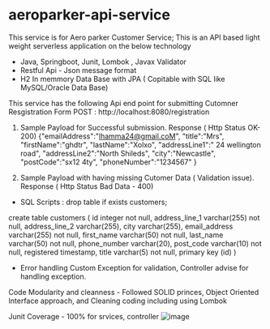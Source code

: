 # aeroparker-api-service
This service is for Aero parker Customer Service; This is an API based light weight serverless application on the below technology 
- Java, Springboot, Junit, Lombok , Javax Validator 
- Restful Api - Json message format
- H2 In memmory Data Base with JPA ( Copitable with SQL like MySQL/Oracle Data Base)

This service has the following Api end point for submitting Cutomner Resgistration Form 
POST : http://localhost:8080/registration

1. Sample Payload for Successful submission. 
Response ( Http Status OK- 200)
{"emailAddress":"lhamma24@gmail.coM",
"title":"Mrs",
"firstName":"ghdtr",
"lastName":"Xolxo",
"addressLine1":" 24 wellington road",
"addressLine2":"North Shileds",
"city":"Newcastle",
"postCode":"sx12 4ty",
"phoneNumber":"1234567"
}

2. Sample Payload with having missing Cutomer Data ( Validation issue).  
Response ( Http Status Bad Data - 400)


- SQL Scripts :
drop table if exists customers;

create table customers
(
    id             integer      not null,
    address_line_1 varchar(255) not null,
    address_line_2 varchar(255),
    city           varchar(255),
    email_address  varchar(255) not null,
    first_name     varchar(50)  not null,
    last_name      varchar(50)  not null,
    phone_number   varchar(20),
    post_code      varchar(10)  not null,
    registered     timestamp,
    title          varchar(5)   not null,
    primary key (id)
)

- Error handling 
Custom Exception for validation,  Controller advise for handling exception. 

Code Modularity and cleanness - Followed SOLID princes, Object Oriented Interface approach, and Cleaning coding including using Lombok 

Junit Coverage - 100% for srvices, controller 
![image](https://user-images.githubusercontent.com/116227949/201052087-9a302227-77d6-4355-80fa-01ec917ff3fa.png)



